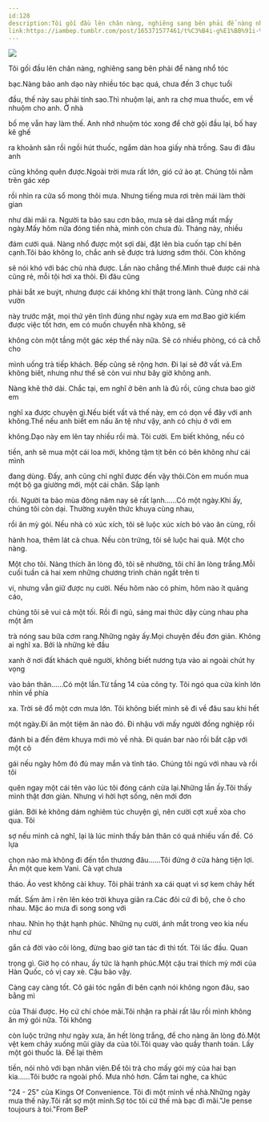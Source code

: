 ```yaml
---
id:128
description:Tôi gối đầu lên chân nàng, nghiêng sang bên phải để nàng nhổ tóc
link:https://iambep.tumblr.com/post/165371577461/t%C3%B4i-g%E1%BB%91i-%C4%91%E1%BA%A7u-l%C3%AAn-ch%C3%A2n-n%C3%A0ng-nghi%C3%AAng-sang-b%C3%AAn-ph%E1%BA%A3i
---
```


![](https://64.media.tumblr.com/206821f56ff7b720e99513352139226b/tumblr_owc26fouVS1u3a9rjo1_500.gifv)

Tôi gối đầu lên chân nàng, nghiêng sang bên phải để nàng nhổ tóc

bạc.Nàng bảo anh dạo này nhiều tóc bạc quá, chưa đến 3 chục tuổi

đầu, thế này sau phải tính sao.Thì nhuộm lại, anh ra chợ mua thuốc, em về
nhuộm cho anh. Ở nhà

bố mẹ vẫn hay làm thế. Anh nhớ nhuộm tóc xong để chờ gội đầu lại, bố hay
kê ghế

ra khoảnh sân rồi ngồi hút thuốc, ngắm dàn hoa giấy nhà trồng. Sau đi đâu
anh

cũng không quên được.Ngoài trời mưa rất lớn, gió cứ ào ạt. Chúng tôi nằm
trên gác xép

rồi nhìn ra cửa sổ mong thôi mưa. Nhưng tiếng mưa rơi trên mái làm thời
gian

như dài mãi ra. Người ta bảo sau cơn bão, mưa sẽ dai dẳng mất mấy ngày.Mấy
hôm nữa đóng tiền nhà, mình còn chưa đủ. Tháng này, nhiều

đám cưới quá. Nàng nhổ được một sợi dài, đặt lên bìa cuốn tạp chí bên cạnh.Tôi
bảo không lo, chắc anh sẽ được trả lương sớm thôi. Còn không

sẽ nói khó với bác chủ nhà được. Lần nào chẳng thế.Mình thuê được cái nhà
cũng rẻ, mỗi tội hơi xa thôi. Đi đâu cũng

phải bắt xe buýt, nhưng được cái không khí thật trong lành. Cũng nhờ cái
vườn

này trước mặt, mọi thứ yên tĩnh đúng như ngày xưa em mơ.Bao giờ kiếm được
việc tốt hơn, em có muốn chuyển nhà không, sẽ

không còn một tầng một gác xép thế này nữa. Sẽ có nhiều phòng, có cả chỗ
cho

mình uống trà tiếp khách. Bếp cũng sẽ rộng hơn. Đi lại sẽ đỡ vất vả.Em không
biết, nhưng như thế sẽ còn vui như bây giờ không anh.

Nàng khẽ thở dài. Chắc tại, em nghĩ ở bên anh là đủ rồi, cũng chưa bao giờ
em

nghĩ xa được chuyện gì.Nếu biết vất vả thế này, em có dọn về đây với anh
không.Thế nếu anh biết em nấu ăn tệ như vậy, anh có chịu ở với em

không.Dạo này em lên tay nhiều rồi mà. Tôi cười. Em biết không, nếu có

tiền, anh sẽ mua một cái loa mới, không tậm tịt bên có bên không như cái
mình

đang dùng. Đấy, anh cũng chỉ nghĩ được đến vậy thôi.Còn em muốn mua một
bộ ga giường mới, một cái chăn. Sắp lạnh

rồi. Người ta bảo mùa đông năm nay sẽ rất lạnh......Có một ngày.Khi ấy,
chúng tôi còn dại. Thường xuyên thức khuya cùng nhau,

rồi ăn mỳ gói. Nếu nhà có xúc xích, tôi sẽ luộc xúc xích bỏ vào ăn cùng,
rồi

hành hoa, thêm lát cà chua. Nếu còn trứng, tôi sẽ luộc hai quả. Một cho
nàng.

Một cho tôi. Nàng thích ăn lòng đỏ, tôi sẽ nhường, tôi chỉ ăn lòng trắng.Mỗi
cuối tuần cả hai xem những chương trình chán ngắt trên ti

vi, nhưng vẫn giữ được nụ cười. Nếu hôm nào có phim, hôm nào ít quảng cáo,

chúng tôi sẽ vui cả một tối. Rồi đi ngủ, sáng mai thức dậy cùng nhau pha
một ấm

trà nóng sau bữa cơm rang.Những ngày ấy.Mọi chuyện đều đơn giản. Không ai
nghĩ xa. Bởi là những kẻ đầu

xanh ở nơi đất khách quê người, không biết nương tựa vào ai ngoài chút hy
vọng

vào bản thân......Có một lần.Từ tầng 14 của công ty. Tôi ngó qua cửa kính
lớn nhìn về phía

xa. Trời sẽ đổ một cơn mưa lớn. Tôi không biết mình sẽ đi về đâu sau khi
hết

một ngày.Đi ăn một tiệm ăn nào đó. Đi nhậu với mấy người đồng nghiệp rồi

đánh bi a đến đêm khuya mới mò về nhà. Đi quán bar nào rồi bắt cặp với một
cô

gái nếu ngày hôm đó đủ may mắn và tỉnh táo. Chúng tôi ngủ với nhau và rồi
tôi

quên ngay một cái tên vào lúc tôi đóng cánh cửa lại.Những lần ấy.Tôi thấy
mình thật đơn giản. Nhưng vì hời hợt sống, nên mới đơn

giản. Bởi kẻ không dám nghiêm túc chuyện gì, nên cười cợt xuề xòa cho qua.
Tôi

sợ nếu mình cả nghĩ, lại là lúc mình thấy bản thân có quá nhiều vấn đề.
Có lựa

chọn nào mà không đi đến tổn thương đâu......Tôi đứng ở cửa hàng tiện lợi.
Ăn một que kem Vani. Cà vạt chưa

tháo. Áo vest không cài khuy. Tôi phải tránh xa cái quạt vì sợ kem chảy
hết

mất. Sấm âm ỉ rên lên kéo trời khuya giãn ra.Các đôi cứ đi bộ, che ô cho
nhau. Mặc áo mưa đi song song với

nhau. Nhìn họ thật hạnh phúc. Những nụ cười, ánh mắt trong veo kia nếu như
cứ

gắn cả đời vào cõi lòng, đừng bao giờ tan tác đi thì tốt. Tôi lắc đầu. Quan

trọng gì. Giờ họ có nhau, ấy tức là hạnh phúc.Một cậu trai thích mỳ mới
của Hàn Quốc, có vị cay xè. Cậu bảo vậy.

Càng cay càng tốt. Cô gái tóc ngắn đi bên cạnh nói không ngon đâu, sao bằng
mì

của Thái được. Họ cứ chí chóe mãi.Tôi nhận ra phải rất lâu rồi mình không
ăn mỳ gói nữa. Tôi không

còn luộc trứng như ngày xưa, ăn hết lòng trắng, để cho nàng ăn lòng đỏ.Một
vệt kem chảy xuống mũi giày da của tôi.Tôi quay vào quầy thanh toán. Lấy
một gói thuốc lá. Để lại thêm

tiền, nói nhỏ với bạn nhân viên.Để tôi trả cho mấy gói mỳ của hai bạn kia......Tôi
bước ra ngoài phố. Mưa nhỏ hơn. Cắm tai nghe, ca khúc

"24 - 25" của Kings Of Convenience. Tôi đi một mình về nhà.Những ngày mưa
thế này.Tôi rất sợ một mình.Sợ tóc tôi cứ thế mà bạc đi mãi."Je pense toujours
à toi."From BeP